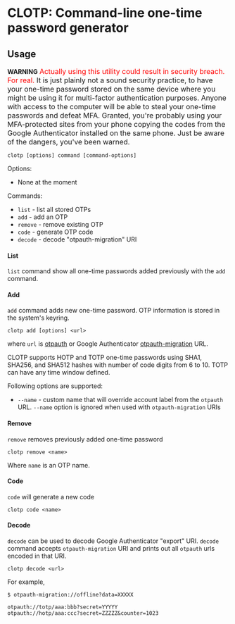 # CLOTP: Command-line one-time password generator

## Usage

**WARNING**
<span style="font-size:12pt;" ><span style="color:red;">Actually using this utility could result in security breach. For real.</span> It is just plainly not a sound security practice, to have your one-time password stored on the same device where you might be using it for multi-factor authentication purposes. Anyone with access to the computer will be able to steal your one-time passwords and defeat MFA. Granted, you're probably using your MFA-protected sites from your phone copying the codes from the Google Authenticator installed on the same phone. Just be aware of the dangers, you've been warned.</span>


    clotp [options] command [command-options]


Options:

 - None at the moment

Commands:
 
  - `list` - list all stored OTPs
  - `add` - add an OTP
  - `remove` - remove existing OTP
  - `code` - generate OTP code
  - `decode` - decode "otpauth-migration" URI

#### List

`list` command show all one-time passwords added previously with the `add` command.

#### Add

`add` command adds new one-time password. OTP information is stored in the system's keyring.

    clotp add [options] <url>

where `url` is [otpauth](https://github.com/google/google-authenticator/wiki/Key-Uri-Format) or Google Authenticator [otpauth-migration](https://github.com/google/google-authenticator-android/issues/118) URL.

CLOTP supports HOTP and TOTP  one-time passwords using SHA1, SHA256, and SHA512 hashes with number of code digits from 6 to 10. TOTP can have any time window defined.

Following options are supported:

  - `--name` - custom name that will override account label from the `otpauth` URL. `--name` option is ignored when used with `otpauth-migration` URIs

#### Remove

`remove` removes previously added one-time password

    clotp remove <name>

Where `name` is an OTP name.

#### Code

`code` will generate a new code

    clotp code <name>


#### Decode

`decode` can be used to decode Google Authenticator "export" URI. `decode` command accepts `otpauth-migration` URI and prints out all `otpauth` urls encoded in that URI.

    clotp decode <url>

For example,

    $ otpauth-migration://offline?data=XXXXX

    otpauth://totp/aaa:bbb?secret=YYYYY
    otpauth://hotp/aaa:ccc?secret=ZZZZZ&counter=1023



